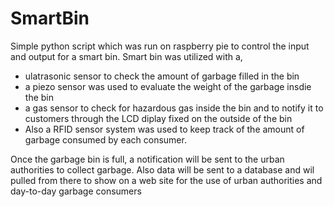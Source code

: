 # SmartBin
Simple python script which was run on raspberry pie to control the input and output for a smart bin. 
Smart bin was utilized with a,  
- ulatrasonic sensor to check the amount of garbage filled in the bin 
- a piezo sensor was used to evaluate the weight of the garbage insdie the bin 
- a gas sensor to check for hazardous gas inside the bin and to notify it to customers through the LCD diplay fixed on the outside of the bin 
- Also a RFID sensor system was used to keep track of the amount of garbage consumed by each consumer. 
 
Once the garbage bin is full, a notification will be sent to the urban authorities to collect garbage. Also data will be sent to a database and wil pulled from there to show on a web site for the use of urban authorities and day-to-day garbage consumers
